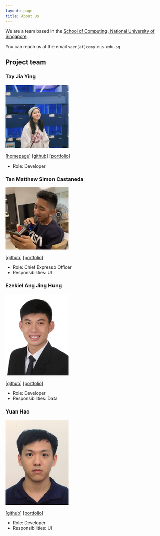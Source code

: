 ```yaml
---
layout: page
title: About Us
---
```


We are a team based in the [School of Computing, National University of Singapore](http://www.comp.nus.edu.sg).

You can reach us at the email `seer[at]comp.nus.edu.sg`

## Project team

### Tay Jia Ying

<img src="images/jjiayyingtt.png" width="200px">

[[homepage](http://www.comp.nus.edu.sg/~damithch)]
[[github](https://github.com/jjiayyingtt)]
[[portfolio](team/jjiayyingtt.md)]

* Role: Developer

### Tan Matthew Simon Castaneda

<img src="images/matthewphoto.png" width="200px">

[[github](http://github.com/seriouslia0)]
[[portfolio](team/matthew.md)]

* Role: Chief Expresso Officer
* Responsibilities: UI

### Ezekiel Ang Jing Hung

<img src="images/ezeang.png" width="200px">

[[github](http://github.com/ezeang)] [[portfolio](team/ezeang.md)]

* Role: Developer
* Responsibilities: Data


### Yuan Hao

<img src="images/yuanhao.png" width="200px">

[[github](http://github.com/iapetusbob)]
[[portfolio](team/yuanhao.md)]

* Role: Developer
* Responsibilities: UI
